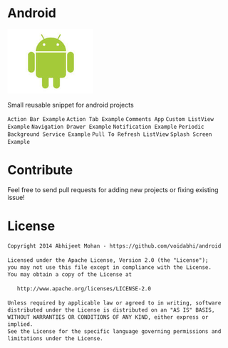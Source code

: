 Android
=======

![Android](https://github.com/voidabhi/android/blob/master/andy.jpg)

Small reusable snippet for android projects

`Action Bar Example`
`Action Tab Example`
`Comments App`
`Custom ListView Example` 
`Navigation Drawer Example`
`Notification Example`
`Periodic Background Service Example`
`Pull To Refresh ListView`
`Splash Screen Example`

Contribute
========

Feel free to send pull requests for adding new projects or fixing existing issue!

License
=======

```
Copyright 2014 Abhijeet Mohan - https://github.com/voidabhi/android

Licensed under the Apache License, Version 2.0 (the "License");
you may not use this file except in compliance with the License.
You may obtain a copy of the License at

   http://www.apache.org/licenses/LICENSE-2.0

Unless required by applicable law or agreed to in writing, software
distributed under the License is distributed on an "AS IS" BASIS,
WITHOUT WARRANTIES OR CONDITIONS OF ANY KIND, either express or implied.
See the License for the specific language governing permissions and
limitations under the License.
```
